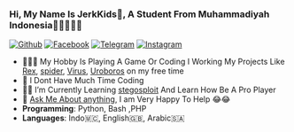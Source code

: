 ### Hi, My Name Is JerkKids👋, A Student From Muhammadiyah Indonesia🏫🇲🇨🇲🇨

[![Github](https://img.shields.io/badge/-Github-222222?style=flat-square&logo=Github&logoColor=white)](https://github.com/Jerkx)
[![Facebook](https://img.shields.io/badge/-Facebook-222222?style=flat-square&logo=Facebook&logoColor=white&link=https://https://facebook.com/JerkKids)](https://facebook.com/JerkKids)
[![Telegram](https://img.shields.io/badge/-Telegram-222222?style=flat-square&logo=Telegram&logoColor=white&link=https://t.me/JerkKids)](https://t.me/JerkKids)
[![Instagram](https://img.shields.io/badge/-Instagram-222222?style=flat-square&logo=Instagram&logoColor=white&link=https://instagram/jerkkids)](https://instagram.com/jerkkids)

- 👨📱🐰 My Hobby Is Playing A Game Or Coding I Working My Projects Like [Rex](https://github.com/Jerkx/rex_project), [spider](https://github.com/Jerkx/spider_project), [Virus](https://github.com/CatLearning), [Uroboros](https://github.com/JerkX/uroboros_project) on my free time
- :book: I Dont Have Much Time Coding
- 🌱🐺 I’m Currently Learning [stegosploit](https://github.com/csh/stegosploit) And Learn How Be A Pro Player
- 💬 [Ask Me About anything](https://github.com/JerkX/Ask), I am  Very Happy To Help 😂😂
- **Programming**: Python, Bash ,PHP
- **Languages**: Indo🇲🇨, English🇬🇧, Arabic🇸🇦
